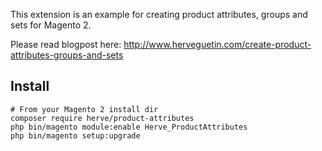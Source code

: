 This extension is an example for creating product attributes, groups and sets for Magento 2.

Please read blogpost here: http://www.herveguetin.com/create-product-attributes-groups-and-sets

## Install

```
# From your Magento 2 install dir
composer require herve/product-attributes
php bin/magento module:enable Herve_ProductAttributes
php bin/magento setup:upgrade
```